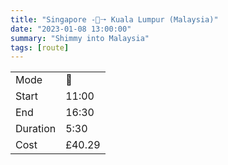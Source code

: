 ```yaml
---
title: "Singapore -🚌🠒 Kuala Lumpur (Malaysia)"
date: "2023-01-08 13:00:00"
summary: "Shimmy into Malaysia"
tags: [route]
---
```


|  |   |
|---|---|
| Mode | 🚌  |
| Start | 11:00  |
| End | 16:30  |
| Duration | 5:30 |
| Cost | £40.29 |